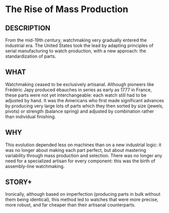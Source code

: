---
---
# The Rise of Mass Production

## DESCRIPTION
From the mid-19th century, watchmaking very gradually entered the industrial era. The United States took the lead by adapting principles of serial manufacturing to watch production, with a new approach: the standardization of parts.

## WHAT
Watchmaking ceased to be exclusively artisanal. Although pioneers like Frédéric Japy produced ébauches in series as early as 1777 in France, these parts were not yet interchangeable: each watch still had to be adjusted by hand. It was the Americans who first made significant advances by producing very large lots of parts which they then sorted by size (jewels, pivots) or strength (balance spring) and adjusted by combination rather than individual finishing.

## WHY
This evolution depended less on machines than on a new industrial logic: it was no longer about making each part perfect, but about mastering variability through mass production and selection. There was no longer any need for a specialized artisan for every component: this was the birth of assembly-line watchmaking.

## STORY+
Ironically, although based on imperfection (producing parts in bulk without them being identical), this method led to watches that were more precise, more robust, and far cheaper than their artisanal counterparts.
